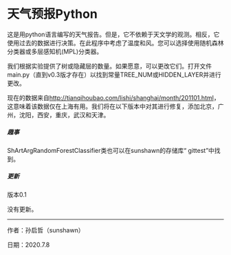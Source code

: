 # 天气预报Python

这是用python语言编写的天气报告。但是，它不依赖于天文学的观测。相反，它使用过去的数据进行决策。在此程序中考虑了温度和风。您可以选择使用随机森林分类器或多层感知机(MPL)分类器。

我们根据实验提供了树或隐藏层的数量。如果愿意，可以更改它们。打开文件main.py（直到v0.3版才存在）以找到常量TREE_NUM或HIDDEN_LAYER并进行更改。

现在的数据来自<http://tianqihoubao.com/lishi/shanghai/month/201101.html>，这意味着该数据仅在上海有用。我们将在以下版本中对其进行修复，添加北京，广州，沈阳，西安，重庆，武汉和天津。

##### 趣事

ShArtArgRandomForestClassifier类也可以在sunshawn的存储库“ gittest”中找到。

##### 更新

版本0.1

没有更新。

------

作者：孙启哲（sunshawn）

日期：2020.7.8